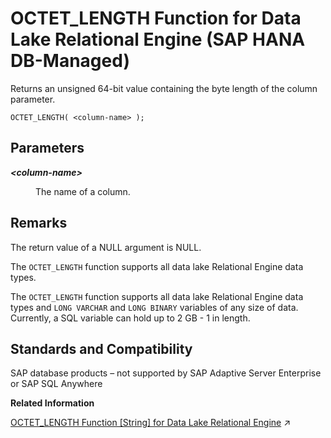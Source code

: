 <!-- loio5a0cde720c794a5e877759b652354e75 -->

# OCTET\_LENGTH Function for Data Lake Relational Engine \(SAP HANA DB-Managed\)

Returns an unsigned 64-bit value containing the byte length of the column parameter.



```
OCTET_LENGTH( <column-name> );
```



<a name="loio5a0cde720c794a5e877759b652354e75__section_qpq_3mn_vrb"/>

## Parameters


<dl>
<dt><b>

*<column-name\>*

</b></dt>
<dd>

The name of a column.



</dd>
</dl>



<a name="loio5a0cde720c794a5e877759b652354e75__section_vw1_jmn_vrb"/>

## Remarks

The return value of a NULL argument is NULL.

The `OCTET_LENGTH` function supports all data lake Relational Engine data types.

The `OCTET_LENGTH` function supports all data lake Relational Engine data types and `LONG VARCHAR` and `LONG BINARY` variables of any size of data. Currently, a SQL variable can hold up to 2 GB - 1 in length.



<a name="loio5a0cde720c794a5e877759b652354e75__section_crt_jmn_vrb"/>

## Standards and Compatibility

SAP database products – not supported by SAP Adaptive Server Enterprise or SAP SQL Anywhere

**Related Information**  


[OCTET_LENGTH Function \[String\] for Data Lake Relational Engine](https://help.sap.com/viewer/19b3964099384f178ad08f2d348232a9/2024_3_QRC/en-US/a56c053484f21015952de04bc4dab521.html "Returns an unsigned 64-bit value containing the byte length of the column parameter.") :arrow_upper_right:

